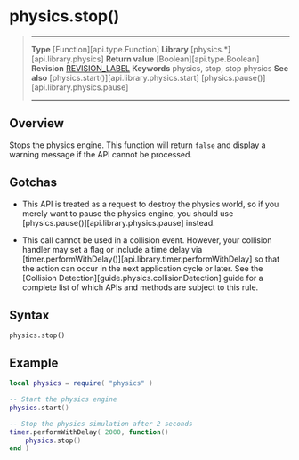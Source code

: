 
# physics.stop()

> --------------------- ------------------------------------------------------------------------------------------
> __Type__              [Function][api.type.Function]
> __Library__           [physics.*][api.library.physics]
> __Return value__      [Boolean][api.type.Boolean]
> __Revision__          [REVISION_LABEL](REVISION_URL)
> __Keywords__          physics, stop, stop physics
> __See also__          [physics.start()][api.library.physics.start]
>						[physics.pause()][api.library.physics.pause]
> --------------------- ------------------------------------------------------------------------------------------


## Overview

Stops the physics engine. This function will return `false` and display a warning message if the API cannot be processed.

## Gotchas

* This API is treated as a request to destroy the physics world, so if you merely want to pause the physics engine, you should use [physics.pause()][api.library.physics.pause] instead.

* This call cannot be used in a collision event. However, your collision handler may set a flag or include a time delay via [timer.performWithDelay()][api.library.timer.performWithDelay] so that the action can occur in the next application cycle or later. See the [Collision&nbsp;Detection][guide.physics.collisionDetection] guide for a complete list of which APIs and methods are subject to this rule.

## Syntax

	physics.stop()

## Example

`````lua
local physics = require( "physics" )

-- Start the physics engine
physics.start()

-- Stop the physics simulation after 2 seconds
timer.performWithDelay( 2000, function()
	physics.stop()
end )
`````
